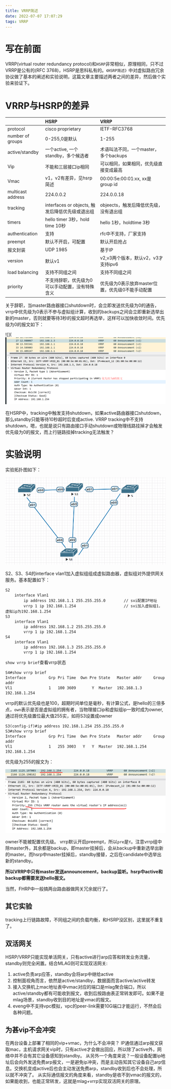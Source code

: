 ```yaml
---
title: VRRP简述
date: 2022-07-07 17:07:29
tags: VRRP
---
```


# 写在前面
VRRP(virtual router redundancy protocol)和`HSRP`非常相似，原理相同，只不过VRRP是公有的(RFC 3768)，HSRP是思科私有的。`《HSRP简述》`中对虚拟路由冗余协议做了基本的阐述和实验说明，这篇文章主要描述两者之间的差异，然后做个实验来验证下。
<!--more-->

# VRRP与HSRP的差异

| | HSRP | VRRP |
| :--- | :--- | :--- |
| protocol | cisco proprietary | IETF-RFC3768 |
| number of groups | 0-255,0是默认 | 1-255 |
| active/standby | 一个active, 一个standby，多个候选者 | 术语叫法不同，一个master，多个backups |
| Vip | 不能和三层接口ip相同 | 可以相同，如果相同，优先级直接变成最高 |
| Vmac | v1，v2有差异，见hsrp简述 | 00:00:5e:00:01:xx, xx是group id |
| multicast address | 224.0.0.2 | 224.0.0.18 |
| tracking | interfaces or objects, 触发后降低优先级或退出组 | objeects，触发后降低优先级，没有退出组 |
| timers | hello timer 3秒，hold time 10秒| hello 1秒，holdtime 3秒 |
| authentication | 支持 | rfc中不支持，厂家支持 |
| preempt | 默认不开启，可配置 | 默认开启抢占 |
| 报文封装 | UDP 1985 | 基于IP |
| version | 默认v1 | v2,v3两个版本，默认v2，v3才支持ipv6 |
| load balancing | 支持不同组之间 | 支持不同组之间 | 
| priority | 不支持辞职，优先级为0可以手动配置，没有特殊含义 | 优先级为0表示放弃master位置，优先级0不能手动配置 |

关于辞职，当master路由器接口shutdown时，会立即发送优先级为0的通告，vrrp中优先级为0表示不参与虚拟组计算，收到的backups之间会立即重新选举出新的master，否则就要等待3秒的报文超时再选举，这样可以加快收敛时间。优先级为0的报文如下：

![](![](https://github.com/Rancho333/pictures_hub/blob/master/non_auto/vrrp_packet_priority_0.png?raw=true)

在HSRP中，tracking中触发支持shutdown，如果active路由器接口shutdown，那么standby只能等待10秒超时后变成active. VRRP tracking中不支持shutdown，嗯，也就是说只有路由接口手动shutdown或物理线路挂掉才会触发优先级为0的报文，而上行链路挂掉tracking无法触发？

# 实验说明
实验拓扑图如下：

![](https://github.com/Rancho333/pictures_hub/blob/master/non_auto/vrrp_basic_topology.png?raw=true)

S2、S3、S4的interface vlan1加入虚拟组组成虚拟路由器，虚拟组对外提供网关服务。基本配置如下：
```
S2
    interface Vlan1
        ip address 192.168.1.1 255.255.255.0        // svi配置IP地址
        vrrp 1 ip 192.168.1.254                     // svi加入虚拟组1，虚拟ip为192.168.1.254
S3
    interface Vlan1
        ip address 192.168.1.2 255.255.255.0
        vrrp 1 ip 192.168.1.254
S4
    interface Vlan1
        ip address 192.168.1.3 255.255.255.0
        vrrp 1 ip 192.168.1.254
```

`show vrrp brief`查看vrrp状态
```
S4#show vrrp brief 
Interface          Grp Pri Time  Own Pre State   Master addr     Group addr
Vl1                1   100 3609       Y  Master  192.168.1.3     192.168.1.254
```
vrrp的默认优先级也是100，超期时间单位是毫秒，有计算公式，是hello的三倍多点，`own`表示是否是虚拟组的拥有者，当物理接口ip和虚拟组ip一致时成为owner, 通过将优先级置位最大值255实，如将S3设置成owner
```
S3(config-if)#ip address 192.168.1.254 255.255.255.0
S3#show vrrp brief 
Interface          Grp Pri Time  Own Pre State   Master addr     Group addr
Vl1                1   255 3003   Y   Y  Master  192.168.1.254   192.168.1.254
```
优先级为255的报文为：

![](https://github.com/Rancho333/pictures_hub/blob/master/non_auto/vrrp_packet_priority_255.png?raw=true)

owner不能被配置优先级。 vrrp默认开启preempt，所以`pre`是`Y`。注意vrrp组中除master外，其余都是backup，即master挂掉后，会从backup中重新选举出新的master。而hsrp中master挂掉后，standby接替，之后在candidate中选举出新的standby。

**所以VRRP中只有master发送announcement，backup监听。hsrp中active和backup都需要发送hello报文。**

当然，FHRP中一般搞两台路由器做网关冗余就行了。

## 其它实验
tracking上行链路故障，不同组之间的负载均衡，和HSRP没区别，这里就不重复了。

## 双活网关
HSRP/VRRP只能实现单活网关，只有active进行arp应答和转发业务流量，standby则完全闲置。结合MLAG则可实现双活网关:
1. active负责arp应答，standby会将arp中继给active
2. 控制面视角而言，依然是active/standby，数据面而言active/active转发
3. 接入交换机上mac地址表中vmac对应的端口是mlag聚合端口，所以active/standby都有可能收到报文，收到后按路由表正常转发即可。如果不是mlag场景，standby收到目的地址是vmac的报文。
4. eveng中不支持vpc模拟，vpc的peer-link需要10G端口才能运行，不然会后各种问题。

## 为甚vip不会冲突
在两台设备上部署了相同的vip+vmac，为什么不会冲突？
IP通信通过arp报文获取mac，主机请求网关vip时，只有active才会做出回应，所以除了active外，网络中并不会有其它设备感知到standby。
从另外一个角度来说？一般设备配置ip地址后会向外发送免费arp报文，一是避免ip冲突，而是主动告知其它设备自己arp信息。交换机变成active后也会主动发送免费arp，standby收到后也不会处理，所以就不冲突了。
从实际通信报文的角度来看，standby是收不到vmac的报文的，如果能收到，也能正常转发，这就是mlag+vrrp实现双活网关的原理。
